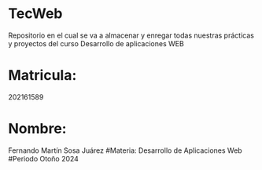 # TecWeb
Repositorio en el cual se va a almacenar y enregar todas nuestras prácticas y proyectos del curso Desarrollo de aplicaciones WEB
# Matricula:
202161589 
# Nombre:
Fernando Martín Sosa Juárez
#Materia:
Desarrollo de Aplicaciones Web
#Periodo
Otoño 2024
